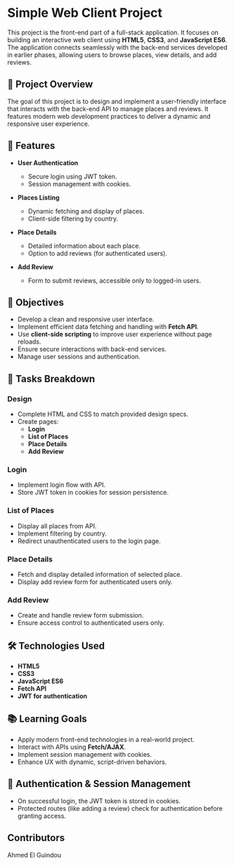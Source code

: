 # Simple Web Client Project

This project is the front-end part of a full-stack application. It focuses on building an interactive web client using **HTML5**, **CSS3**, and **JavaScript ES6**. The application connects seamlessly with the back-end services developed in earlier phases, allowing users to browse places, view details, and add reviews.

## 🚀 Project Overview

The goal of this project is to design and implement a user-friendly interface that interacts with the back-end API to manage places and reviews. It features modern web development practices to deliver a dynamic and responsive user experience.

## 🌟 Features

- **User Authentication**
  - Secure login using JWT token.
  - Session management with cookies.
  
- **Places Listing**
  - Dynamic fetching and display of places.
  - Client-side filtering by country.
  
- **Place Details**
  - Detailed information about each place.
  - Option to add reviews (for authenticated users).
  
- **Add Review**
  - Form to submit reviews, accessible only to logged-in users.

## 🎯 Objectives

- Develop a clean and responsive user interface.
- Implement efficient data fetching and handling with **Fetch API**.
- Use **client-side scripting** to improve user experience without page reloads.
- Ensure secure interactions with back-end services.
- Manage user sessions and authentication.

## 🧩 Tasks Breakdown

### Design
- Complete HTML and CSS to match provided design specs.
- Create pages:
  - **Login**
  - **List of Places**
  - **Place Details**
  - **Add Review**

### Login
- Implement login flow with API.
- Store JWT token in cookies for session persistence.

### List of Places
- Display all places from API.
- Implement filtering by country.
- Redirect unauthenticated users to the login page.

### Place Details
- Fetch and display detailed information of selected place.
- Display add review form for authenticated users only.

### Add Review
- Create and handle review form submission.
- Ensure access control to authenticated users only.

## 🛠️ Technologies Used

- **HTML5**
- **CSS3**
- **JavaScript ES6**
- **Fetch API**
- **JWT for authentication**

## 📚 Learning Goals

- Apply modern front-end technologies in a real-world project.
- Interact with APIs using **Fetch/AJAX**.
- Implement session management with cookies.
- Enhance UX with dynamic, script-driven behaviors.

## 🔐 Authentication & Session Management

- On successful login, the JWT token is stored in cookies.
- Protected routes (like adding a review) check for authentication before granting access.


## Contributors

Ahmed El Guindou